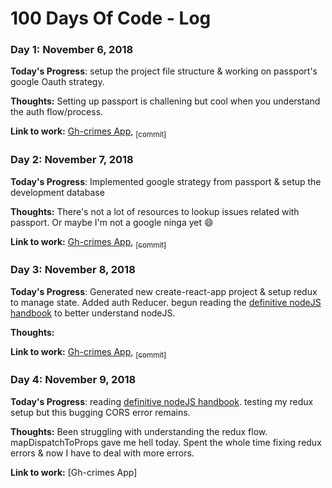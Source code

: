 # 100 Days Of Code - Log

### Day 1: November 6, 2018

**Today's Progress**: setup the project file structure & working on passport's google Oauth strategy.

**Thoughts:** Setting up passport is challening but cool when you understand the auth flow/process.

**Link to work:** [Gh-crimes App](https://github.com/intOppong/software_engineer_journey/tree/dev/personal_projects/gh_crimes), [<sub>[commit]</sub>](https://github.com/intOppong/software_engineer_journey/commit/47289146ec2159a56b78526a1e9a3f482bdd171e)

### Day 2: November 7, 2018

**Today's Progress**: Implemented google strategy from passport & setup the development database

**Thoughts:** There's not a lot of resources to lookup issues related with passport. Or maybe I'm not a google ninga yet :smile:

**Link to work:** [Gh-crimes App](https://github.com/intOppong/software_engineer_journey/tree/dev/personal_projects/gh_crimes), [<sub>[commit]</sub>](https://github.com/intOppong/software_engineer_journey/commit/a8d1c245b39fcb3862014ea6e5b7308e11caa7ae)

### Day 3: November 8, 2018

**Today's Progress**: Generated new create-react-app project & setup redux to manage state. Added auth Reducer. begun reading the [definitive nodeJS handbook](https://medium.freecodecamp.org/the-definitive-node-js-handbook-6912378afc6e) to better understand nodeJS.

**Thoughts:** 

**Link to work:** [Gh-crimes App](https://github.com/intOppong/software_engineer_journey/tree/dev/personal_projects/gh_crimes), [<sub>[commit]</sub>](https://github.com/intOppong/software_engineer_journey/commit/ccefb89abe39a33797743517faeaebcec515c073)

### Day 4: November 9, 2018

**Today's Progress**: reading [definitive nodeJS handbook](https://medium.freecodecamp.org/the-definitive-node-js-handbook-6912378afc6e). testing my redux setup but this bugging CORS error remains.

**Thoughts:** Been struggling with understanding the redux flow. mapDispatchToProps gave me hell today. Spent the whole time fixing redux errors & now I have to deal with more errors. 

**Link to work:** [Gh-crimes App]
